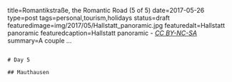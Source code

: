 title=Romantikstraße, the Romantic Road (5 of 5)
date=2017-05-26
type=post
tags=personal,tourism,holidays
status=draft
featuredimage=img/2017/05/Hallstatt_panoramic.jpg
featuredalt=Hallstatt panoramic
featuredcaption=Hallstatt panoramic - <a href="http://creativecommons.org/licenses/by-nc-sa/3.0/"><i>CC BY-NC-SA</i></a>
summary=A couple ...
~~~~~~

# Day 5

## Mauthausen
